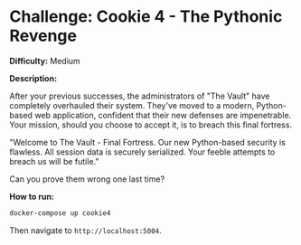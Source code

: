 # Challenge: Cookie 4 - The Pythonic Revenge

**Difficulty:** Medium

**Description:**

After your previous successes, the administrators of "The Vault" have completely overhauled their system. They've moved to a modern, Python-based web application, confident that their new defenses are impenetrable. Your mission, should you choose to accept it, is to breach this final fortress.

"Welcome to The Vault - Final Fortress. Our new Python-based security is flawless. All session data is securely serialized. Your feeble attempts to breach us will be futile."

Can you prove them wrong one last time?

**How to run:**

```bash
docker-compose up cookie4
```

Then navigate to `http://localhost:5004`.
